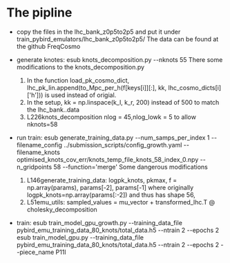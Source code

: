 # The pipline


- copy the files in the lhc_bank_z0p5to2p5 and put it under train_pybird_emulators/lhc_bank_z0p5to2p5/
  The data can be found at the github FreqCosmo

- generate knotes: esub knots_decomposition.py --nknots 55
  There some modifications to the knots_decomposition.py
  1. In the function load_pk_cosmo_dict, lhc_pk_lin.append(to_Mpc_per_h(f[keys[i]][:], kk, lhc_cosmo_dicts[i]['h'])) is used instead of origial.
  2. In the setup, kk = np.linspace(k_l, k_r, 200) instead of 500 to match the lhc_bank..data
  3. L226knots_decomposition         nlog = 45,nlog_lowk = 5 to allow nknots=58

- run train: esub generate_training_data.py --num_samps_per_index 1 --filename_config ../submission_scripts/config_growth.yaml --filename_knots optimised_knots_cov_err/knots_temp_file_knots_58_index_0.npy --n_gridpoints 58 --function='merge'
  Some dangerous modifications
  1. L146generate_training_data: logpk_knots, pkmax, f = np.array(params), params[-2], params[-1]
     where originally logpk_knots=np.array(params[:-2]) and thus has shape 56,
  2. L51emu_utils: sampled_values = mu_vector + transformed_lhc.T @ cholesky_decomposition
 
- train:
  esub train_model_gpu_growth.py --training_data_file pybird_emu_training_data_80_knots/total_data.h5 --ntrain 2 --epochs 2
  esub train_model_gpu.py --training_data_file pybird_emu_training_data_80_knots/total_data.h5 --ntrain 2 --epochs 2 --piece_name P11l
